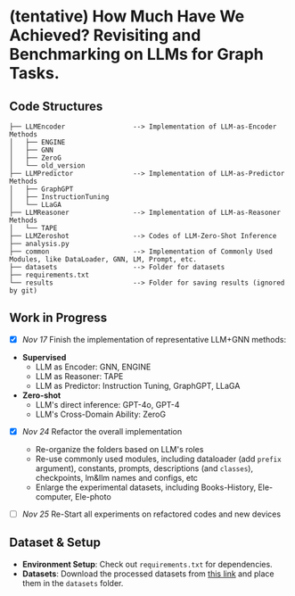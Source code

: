 # (tentative) How Much Have We Achieved? Revisiting and Benchmarking on LLMs for Graph Tasks.

## Code Structures

```
├── LLMEncoder                 --> Implementation of LLM-as-Encoder Methods
│   ├── ENGINE
│   ├── GNN
│   ├── ZeroG
│   └── old_version
├── LLMPredictor               --> Implementation of LLM-as-Predictor Methods
│   ├── GraphGPT
│   ├── InstructionTuning
│   └── LLaGA
├── LLMReasoner                --> Implementation of LLM-as-Reasoner Methods
│   └── TAPE
├── LLMZeroshot                --> Codes of LLM-Zero-Shot Inference
├── analysis.py
├── common                     --> Implementation of Commonly Used Modules, like DataLoader, GNN, LM, Prompt, etc.
├── datasets                   --> Folder for datasets 
├── requirements.txt           
└── results                    --> Folder for saving results (ignored by git)
```


## Work in Progress 

- [x] *Nov 17* Finish the implementation of representative LLM+GNN methods:
       
 *  **Supervised**
      * LLM as Encoder: GNN, ENGINE
      * LLM as Reasoner: TAPE
      * LLM as Predictor: Instruction Tuning, GraphGPT, LLaGA
 * **Zero-shot**
      * LLM's direct inference: GPT-4o, GPT-4
      * LLM's Cross-Domain Ability: ZeroG

- [x] *Nov 24* Refactor the overall implementation
  * Re-organize the folders based on LLM's roles
  * Re-use commonly used modules, including dataloader (add `prefix` argument), constants, prompts, descriptions (and `classes`), checkpoints, lm&llm names and configs, etc
  * Enlarge the experimental datasets, including Books-History, Ele-computer, Ele-photo

- [ ] *Nov 25* Re-Start all experiments on refactored codes and new devices 

## Dataset & Setup

- **Environment Setup**: Check out `requirements.txt` for dependencies.
- **Datasets**: Download the processed datasets from [this link](https://drive.google.com/file/d/14GmRVwhP1pUD_OIhoJU3oATZWTnklhPG/view?usp=sharing) and place them in the `datasets` folder.


